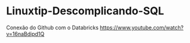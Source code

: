 # Linuxtip-Descomplicando-SQL

Conexão do Github com o Databricks
https://www.youtube.com/watch?v=16naBdipd1Q
